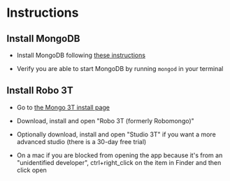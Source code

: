 # Instructions

## Install MongoDB

- Install MongoDB following [these instructions](../../../supplemental/Installing-MongoDB.md)

- Verify you are able to start MongoDB by running `mongod` in your terminal

## Install Robo 3T

- Go to [the Mongo 3T install page](https://robomongo.org/download)

- Download, install and open "Robo 3T (formerly Robomongo)"

- Optionally download, install and open "Studio 3T" if you want a more advanced studio (there is a 30-day free trial)

- On a mac if you are blocked from opening the app because it's from an "unidentified developer", ctrl+right_click on the item in Finder and then click open
